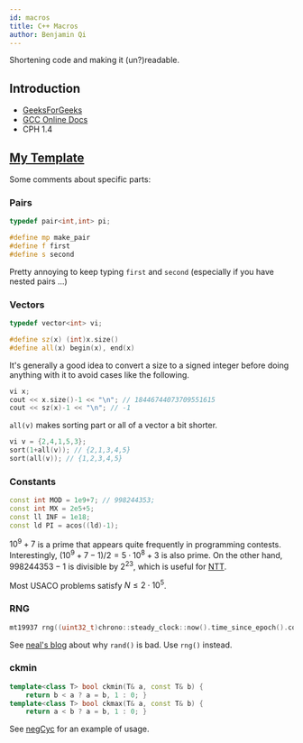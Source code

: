 ```yaml
---
id: macros
title: C++ Macros
author: Benjamin Qi
---
```


Shortening code and making it (un?)readable.

<!-- END DESCRIPTION -->

## Introduction

 - [GeeksForGeeks](https://www.geeksforgeeks.org/cc-preprocessors/#:~:text=Macros%3A%20Macros%20are%20a%20piece,used%20to%20define%20a%20macro.)
 - [GCC Online Docs](https://gcc.gnu.org/onlinedocs/cpp/Macros.html)
 - CPH 1.4

## [My Template](https://github.com/bqi343/USACO/blob/master/Implementations/content/contest/template.cpp)

Some comments about specific parts:

### Pairs

```cpp
typedef pair<int,int> pi;

#define mp make_pair
#define f first
#define s second
```

Pretty annoying to keep typing `first` and `second` (especially if you have nested pairs ...)

### Vectors

```cpp
typedef vector<int> vi; 

#define sz(x) (int)x.size()
#define all(x) begin(x), end(x)
```

It's generally a good idea to convert a size to a signed integer before doing anything with it to avoid cases like the following.

```cpp
vi x; 
cout << x.size()-1 << "\n"; // 18446744073709551615
cout << sz(x)-1 << "\n"; // -1
```

`all(v)` makes sorting part or all of a vector a bit shorter.

```cpp
vi v = {2,4,1,5,3};
sort(1+all(v)); // {2,1,3,4,5}
sort(all(v)); // {1,2,3,4,5}
```

### Constants

```cpp
const int MOD = 1e9+7; // 998244353;
const int MX = 2e5+5;
const ll INF = 1e18;
const ld PI = acos((ld)-1);
```

$10^9+7$ is a prime that appears quite frequently in programming contests. Interestingly, $(10^9+7-1)/2=5\cdot 10^8+3$ is also prime. On the other hand, $998244353-1$ is divisible by $2^{23}$, which is useful for [NTT](https://en.wikipedia.org/wiki/Discrete_Fourier_transform_(general)#Number-theoretic_transform).

Most USACO problems satisfy $N\le 2\cdot 10^5$.

### RNG

```cpp
mt19937 rng((uint32_t)chrono::steady_clock::now().time_since_epoch().count());
```

See [neal's blog](https://codeforces.com/blog/entry/61587) about why `rand()` is bad. Use `rng()` instead.

### ckmin

```cpp
template<class T> bool ckmin(T& a, const T& b) { 
	return b < a ? a = b, 1 : 0; }
template<class T> bool ckmax(T& a, const T& b) {
	return a < b ? a = b, 1 : 0; }
```

See [negCyc](https://github.com/bqi343/USACO/blob/master/Implementations/content/graphs%20(12)/Basics/NegativeCycle%20(7.3).h) for an example of usage.